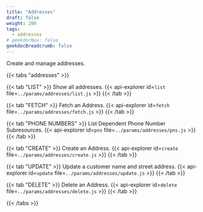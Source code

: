 ```yaml
---
title: "Addresses"
draft: false
weight: 200
tags:
  - addresses
# geekdocNav: false
geekdocBreadcrumb: false
---
```


Create and manage addresses.

{{< tabs "addresses" >}}

{{< tab "LIST" >}}
Show all addresses.
{{< api-explorer id=`list` file=`../params/addresses/list.js` >}}
{{< /tab >}}

{{< tab "FETCH" >}}
Fetch an Address.
{{< api-explorer id=`fetch` file=`../params/addresses/fetch.js` >}}
{{< /tab >}}

{{< tab "PHONE NUMBERS" >}}
List Dependent Phone Number Subresources.
{{< api-explorer id=`pns` file=`../params/addresses/pns.js` >}}
{{< /tab >}}

{{< tab "CREATE" >}}
Create an Address.
{{< api-explorer id=`create` file=`../params/addresses/create.js` >}}
{{< /tab >}}

{{< tab "UPDATE" >}}
Update a customer name and street address.
{{< api-explorer id=`update` file=`../params/addresses/update.js` >}}
{{< /tab >}}

{{< tab "DELETE" >}}
Delete an Address.
{{< api-explorer id=`delete` file=`../params/addresses/delete.js` >}}
{{< /tab >}}

{{< /tabs >}}

